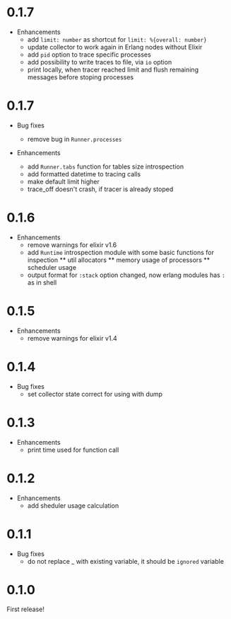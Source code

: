 # 0.1.7

* Enhancements
  * add `limit: number` as shortcut for `limit: %{overall: number}`
  * update collector to work again in Erlang nodes without Elixir
  * add `pid` option to trace specific processes
  * add possibility to write traces to file, via `io` option
  * print locally, when tracer reached limit and flush remaining messages before stoping processes

# 0.1.7

* Bug fixes
  * remove bug in `Runner.processes`

* Enhancements
  * add `Runner.tabs` function for tables size introspection
  * add formatted datetime to tracing calls
  * make default limit higher
  * trace_off doesn't crash, if tracer is already stoped

# 0.1.6

* Enhancements
  * remove warnings for elixir v1.6
  * add `Runtime` introspection module with some basic functions for inspection
    ** util allocators
    ** memory usage of processors
    ** scheduler usage
  * output format for `:stack` option changed, now erlang modules has `:` as in shell

# 0.1.5

* Enhancements
  * remove warnings for elixir v1.4

# 0.1.4

* Bug fixes
  * set collector state correct for using with dump

# 0.1.3

* Enhancements
  * print time used for function call

# 0.1.2

* Enhancements
  * add sheduler usage calculation

# 0.1.1

* Bug fixes
  * do not replace _ with existing variable, it should be `ignored` variable

# 0.1.0

First release!
